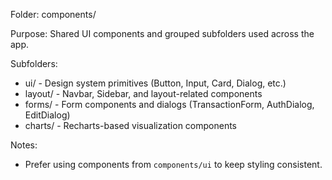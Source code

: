 Folder: components/

Purpose:
Shared UI components and grouped subfolders used across the app.

Subfolders:

- ui/ - Design system primitives (Button, Input, Card, Dialog, etc.)
- layout/ - Navbar, Sidebar, and layout-related components
- forms/ - Form components and dialogs (TransactionForm, AuthDialog, EditDialog)
- charts/ - Recharts-based visualization components

Notes:

- Prefer using components from `components/ui` to keep styling consistent.
